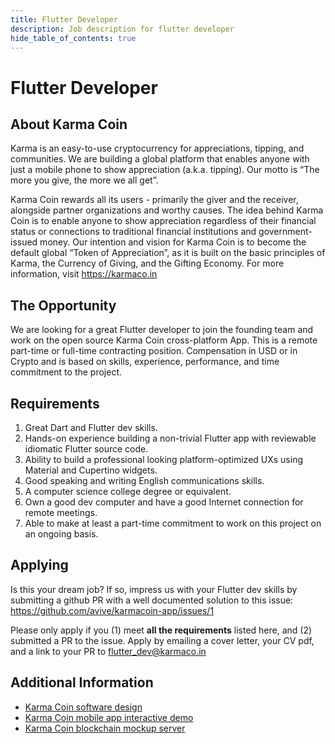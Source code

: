 ```yaml
---
title: Flutter Developer
description: Job description for flutter developer
hide_table_of_contents: true
---
```


# Flutter Developer

## About Karma Coin
<p>Karma is an easy-to-use cryptocurrency for appreciations, tipping, and communities. We are building a global platform that enables anyone with just a mobile phone to show appreciation (a.k.a. tipping). Our motto is “The more you give, the more we all get”.</p>

<p>Karma Coin rewards all its users - primarily the giver and the receiver, alongside partner organizations and worthy causes. The idea behind Karma Coin is to enable anyone to show appreciation regardless of their financial status or connections to traditional financial institutions and government-issued money. Our intention and vision for Karma Coin is to become the default global “Token of Appreciation”, as it is built on the basic principles of Karma, the Currency of Giving, and the Gifting Economy. For more information, visit <a href="https://karmaco.in">https://karmaco.in</a></p> 

## The Opportunity
We are looking for a great Flutter developer to join the founding team and work on the open source Karma Coin cross-platform App. This is a remote part-time or full-time contracting position. Compensation in USD or in Crypto and is based on skills, experience, performance, and time commitment to the project.

## Requirements
1. Great Dart and Flutter dev skills.
2. Hands-on experience building a non-trivial Flutter app with reviewable idiomatic Flutter source code.
3. Ability to build a professional looking platform-optimized UXs using Material and Cupertino widgets.
4. Good speaking and writing English communications skills.
5. A computer science college degree or equivalent. 
6. Own a good dev computer and have a good Internet connection for remote meetings.
7. Able to make at least a part-time commitment to work on this project on an ongoing basis.

## Applying
Is this your dream job? If so, impress us with your Flutter dev skills by submitting a github PR with a well documented solution to this issue: https://github.com/avive/karmacoin-app/issues/1

Please only apply if you (1) meet <b>all the requirements</b> listed here, and (2) submitted a PR to the issue. Apply by emailing a cover letter, your CV pdf, and a link to your PR to <a href='mailto://flutter_dev@karmaco.in'>flutter_dev@karmaco.in</a>

## Additional Information
- <a href='/docs'>Karma Coin software design</a>
- <a href='https://www.figma.com/proto/XU3xigkjjA0m9qEkkulmWm/KarmaCoin?page-id=0%3A1&node-id=552%3A686&viewport=-369%2C-379%2C0.53&scaling=contain&starting-point-node-id=552%3A686'>Karma Coin mobile app interactive demo</a>
- <a href='https://github.com/avive/karmacoin'>Karma Coin blockchain mockup server</a>